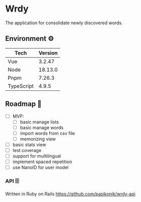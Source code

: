 # Wrdy

The application for consolidate newly discovered words.

## Environment ⚙️

| Tech       | Version |
| ---------- | ------- |
| Vue        | 3.2.47  |
| Node       | 18.13.0 |
| Pnpm       | 7.26.3  |
| TypeScript | 4.9.5   |

## Roadmap 🚩

- [ ] MVP:
  - [ ] basic manage lists
  - [ ] basic manage words
  - [ ] import words from csv file
  - [ ] memorizing view
- [ ] basic stats view
- [ ] test coverage
- [ ] support for multilingual
- [ ] implement spaced repetition
- [ ] use NanoID for user model

### API 🗄️

Written in Ruby on Rails
https://github.com/pasikonik/wrdy-api
